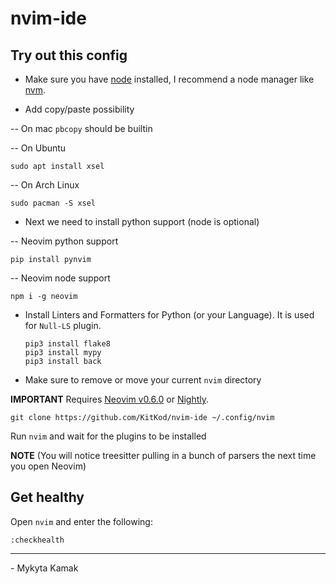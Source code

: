 # nvim-ide


## Try out this config

- Make sure you have [node](https://nodejs.org/en/) installed, I recommend a node manager like [nvm](https://github.com/nvm-sh/nvm).

- Add copy/paste possibility 

-- On mac `pbcopy` should be builtin

-- On Ubuntu

  ```
  sudo apt install xsel
  ```

-- On Arch Linux

  ```
  sudo pacman -S xsel
  ```
- Next we need to install python support (node is optional)

-- Neovim python support

  ```
  pip install pynvim
  ```

-- Neovim node support

  ```
  npm i -g neovim
  ``` 

- Install Linters and Formatters for Python (or your Language). It is used for `Null-LS` plugin.

  ```
  pip3 install flake8
  pip3 install mypy 
  pip3 install back 
  ```

- Make sure to remove or move your current `nvim` directory

**IMPORTANT** Requires [Neovim v0.6.0](https://github.com/neovim/neovim/releases/tag/v0.6.0) or [Nightly](https://github.com/neovim/neovim/releases/tag/nightly). 
```
git clone https://github.com/KitKod/nvim-ide ~/.config/nvim
```

Run `nvim` and wait for the plugins to be installed 

**NOTE** (You will notice treesitter pulling in a bunch of parsers the next time you open Neovim) 

## Get healthy

Open `nvim` and enter the following:

```
:checkhealth
```

---

\- Mykyta Kamak

